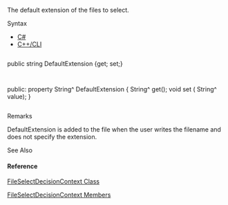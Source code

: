 The default extension of the files to select.

Syntax

* [C#](#i-syntax-CS)
* [C++/CLI](#i-syntax-CPP2005)

```
```
public string DefaultExtension {get; set;}
```
```

```
```
public:
property String^ DefaultExtension {
   String^ get();
   void set (    String^ value);
}
```
```

Remarks

DefaultExtension is added to the file when the user writes the filename and does not specify the extension.



See Also

#### Reference

[FileSelectDecisionContext Class](Eplan.EplApi.Baseu~Eplan.EplApi.Base.FileSelectDecisionContext.html)
  
[FileSelectDecisionContext Members](Eplan.EplApi.Baseu~Eplan.EplApi.Base.FileSelectDecisionContext_members.html)